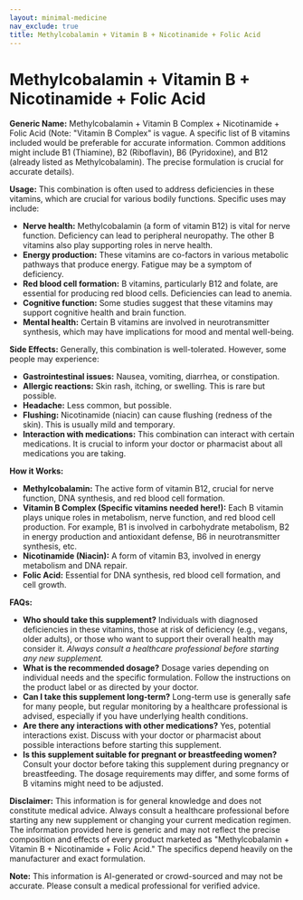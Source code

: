 ```yaml
---
layout: minimal-medicine
nav_exclude: true
title: Methylcobalamin + Vitamin B + Nicotinamide + Folic Acid
---
```


# Methylcobalamin + Vitamin B + Nicotinamide + Folic Acid

**Generic Name:** Methylcobalamin + Vitamin B Complex + Nicotinamide + Folic Acid (Note:  "Vitamin B Complex" is vague.  A specific list of B vitamins included would be preferable for accurate information.  Common additions might include B1 (Thiamine), B2 (Riboflavin), B6 (Pyridoxine), and B12 (already listed as Methylcobalamin).  The precise formulation is crucial for accurate details).


**Usage:** This combination is often used to address deficiencies in these vitamins, which are crucial for various bodily functions.  Specific uses may include:

* **Nerve health:** Methylcobalamin (a form of vitamin B12) is vital for nerve function.  Deficiency can lead to peripheral neuropathy.  The other B vitamins also play supporting roles in nerve health.
* **Energy production:**  These vitamins are co-factors in various metabolic pathways that produce energy.  Fatigue may be a symptom of deficiency.
* **Red blood cell formation:**  B vitamins, particularly B12 and folate, are essential for producing red blood cells.  Deficiencies can lead to anemia.
* **Cognitive function:**  Some studies suggest that these vitamins may support cognitive health and brain function.
* **Mental health:**  Certain B vitamins are involved in neurotransmitter synthesis, which may have implications for mood and mental well-being.


**Side Effects:** Generally, this combination is well-tolerated. However, some people may experience:

* **Gastrointestinal issues:** Nausea, vomiting, diarrhea, or constipation.
* **Allergic reactions:**  Skin rash, itching, or swelling.  This is rare but possible.
* **Headache:**  Less common, but possible.
* **Flushing:**  Nicotinamide (niacin) can cause flushing (redness of the skin). This is usually mild and temporary.
* **Interaction with medications:**  This combination can interact with certain medications.  It is crucial to inform your doctor or pharmacist about all medications you are taking.


**How it Works:**

* **Methylcobalamin:** The active form of vitamin B12, crucial for nerve function, DNA synthesis, and red blood cell formation.
* **Vitamin B Complex (Specific vitamins needed here!):**  Each B vitamin plays unique roles in metabolism, nerve function, and red blood cell production.  For example, B1 is involved in carbohydrate metabolism, B2 in energy production and antioxidant defense, B6 in neurotransmitter synthesis, etc.
* **Nicotinamide (Niacin):** A form of vitamin B3, involved in energy metabolism and DNA repair.
* **Folic Acid:**  Essential for DNA synthesis, red blood cell formation, and cell growth.


**FAQs:**

* **Who should take this supplement?** Individuals with diagnosed deficiencies in these vitamins, those at risk of deficiency (e.g., vegans, older adults), or those who want to support their overall health may consider it. *Always consult a healthcare professional before starting any new supplement.*
* **What is the recommended dosage?** Dosage varies depending on individual needs and the specific formulation.  Follow the instructions on the product label or as directed by your doctor.
* **Can I take this supplement long-term?**  Long-term use is generally safe for many people, but regular monitoring by a healthcare professional is advised, especially if you have underlying health conditions.
* **Are there any interactions with other medications?** Yes, potential interactions exist.  Discuss with your doctor or pharmacist about possible interactions before starting this supplement.
* **Is this supplement suitable for pregnant or breastfeeding women?**  Consult your doctor before taking this supplement during pregnancy or breastfeeding.  The dosage requirements may differ, and some forms of B vitamins might need to be adjusted.


**Disclaimer:** This information is for general knowledge and does not constitute medical advice. Always consult a healthcare professional before starting any new supplement or changing your current medication regimen.  The information provided here is generic and may not reflect the precise composition and effects of every product marketed as "Methylcobalamin + Vitamin B + Nicotinamide + Folic Acid."  The specifics depend heavily on the manufacturer and exact formulation.


**Note:** This information is AI-generated or crowd-sourced and may not be accurate. Please consult a medical professional for verified advice.